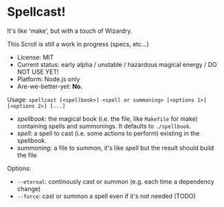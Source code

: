 

# Spellcast!

It's like 'make', but with a touch of Wizardry.

This Scroll is still a work in progress (specs, etc...)

* License: MIT
* Current status: early alpha / unstable / hazardous magical energy / DO NOT USE YET!
* Platform: Node.js only
* Are-we-better-yet: **No.**


Usage: `spellcast [<spellbook>] <spell or summoning> [<options 1>] [<options 2>] [...]`

* *spellbook*: the magical book (i.e. the file, like `Makefile` for make) containing spells and summonings.
  It defaults to `./spellbook`.
* *spell*: a spell to cast (i.e. some actions to perform) existing in the spellbook.
* *summoning*: a file to summon, it's like *spell* but the result should build the file

Options:

* `--eternal`: continously cast or summon (e.g. each time a dependency change)
* `--force`: cast or summon a spell even if it's not needed (TODO)

